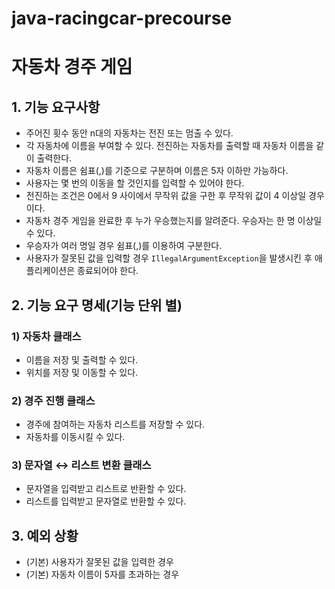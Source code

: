 # java-racingcar-precourse

# 자동차 경주 게임
## 1. 기능 요구사항
- 주어진 횟수 동안 n대의 자동차는 전진 또는 멈출 수 있다.
- 각 자동차에 이름을 부여할 수 있다. 전진하는 자동차를 출력할 때 자동차 이름을 같이 출력한다.
- 자동차 이름은 쉼표(,)를 기준으로 구분하며 이름은 5자 이하만 가능하다.
- 사용자는 몇 번의 이동을 할 것인지를 입력할 수 있어야 한다.
- 전진하는 조건은 0에서 9 사이에서 무작위 값을 구한 후 무작위 값이 4 이상일 경우이다.
- 자동차 경주 게임을 완료한 후 누가 우승했는지를 알려준다. 우승자는 한 명 이상일 수 있다.
- 우승자가 여러 명일 경우 쉼표(,)를 이용하여 구분한다.
- 사용자가 잘못된 값을 입력할 경우 `IllegalArgumentException`을 발생시킨 후 애플리케이션은 종료되어야 한다.

## 2. 기능 요구 명세(기능 단위 별)
### 1) 자동차 클래스
  - 이름을 저장 및 출력할 수 있다.
  - 위치를 저장 및 이동할 수 있다.

### 2) 경주 진행 클래스
  - 경주에 참여하는 자동차 리스트를 저장할 수 있다.
  - 자동차를 이동시킬 수 있다.

### 3) 문자열 ↔ 리스트 변환 클래스
  - 문자열을 입력받고 리스트로 반환할 수 있다.
  - 리스트를 입력받고 문자열로 반환할 수 있다.

## 3. 예외 상황
- (기본) 사용자가 잘못된 값을 입력한 경우
- (기본) 자동차 이름이 5자를 초과하는 경우